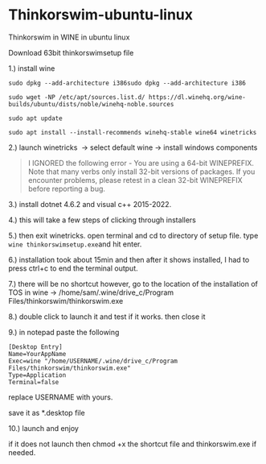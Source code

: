 # Thinkorswim-ubuntu-linux
Thinkorswim in WINE in ubuntu linux

Download 63bit thinkorswimsetup file

1.) install wine

```
sudo dpkg --add-architecture i386sudo dpkg --add-architecture i386

sudo wget -NP /etc/apt/sources.list.d/ https://dl.winehq.org/wine-builds/ubuntu/dists/noble/winehq-noble.sources

sudo apt update

sudo apt install --install-recommends winehq-stable wine64 winetricks
```

2.) launch winetricks  -> select default wine -> install windows components

> I IGNORED the following error - You are using a 64-bit WINEPREFIX. Note that many verbs only install 32-bit versions of packages. If you encounter problems, please retest in a clean 32-bit WINEPREFIX before reporting a bug.

3.) install dotnet 4.6.2 and visual c++ 2015-2022.

4.) this will take a few steps of clicking through installers

5.) then exit winetricks. open terminal and cd to directory of setup file. type `wine thinkorswimsetup.exe`and hit enter.

6.) installation took about 15min and then after it shows installed, I had to press ctrl+c to end the terminal output.

7.) there will be no shortcut however, go to the location of the installation of TOS in wine -> /home/sam/.wine/drive_c/Program Files/thinkorswim/thinkorswim.exe

8.) double click to launch it and test if it works. then close it

9.) in notepad paste the following

```
[Desktop Entry]
Name=YourAppName
Exec=wine "/home/USERNAME/.wine/drive_c/Program Files/thinkorswim/thinkorswim.exe"
Type=Application
Terminal=false
```

replace USERNAME with yours. 

save it as *.desktop file

10.) launch and enjoy

if it does not launch then chmod +x the shortcut file and thinkorswim.exe if needed.
